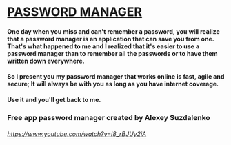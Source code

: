 # [PASSWORD MANAGER](https://password-manager-22.web.app)

#### One day when you miss and can't remember a password, you will realize that a password manager is an application that can save you from one. That's what happened to me and I realized that it's easier to use a password manager than to remember all the passwords or to have them written down everywhere.

#### So I present you my password manager that works online is fast, agile and secure; It will always be with you as long as you have internet coverage.

#### Use it and you'll get back to me.

### Free app password manager created by Alexey Suzdalenko
###### https://www.youtube.com/watch?v=I8_rBJUy2iA
